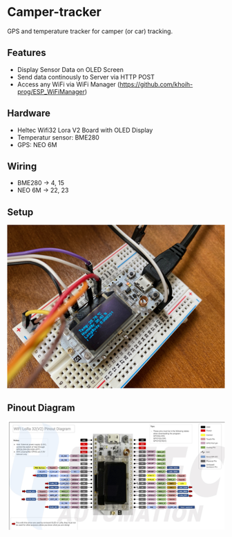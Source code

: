 # Camper-tracker
GPS and temperature tracker for camper (or car) tracking.

## Features
- Display Sensor Data on OLED Screen
- Send data continously to Server via HTTP POST
- Access any WiFi via WiFi Manager (https://github.com/khoih-prog/ESP_WiFiManager)

## Hardware
- Heltec Wifi32 Lora V2 Board with OLED Display
- Temperatur sensor: BME280
- GPS: NEO 6M

## Wiring
- BME280 -> 4, 15
- NEO 6M -> 22, 23

## Setup
![Board](IMG_3104.jpeg)

## Pinout Diagram
![Pinout diagram](WIFI_LoRa_32_V2.jpg)

